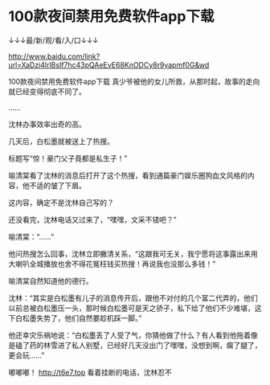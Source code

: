# 100款夜间禁用免费软件app下载

↓↓↓最/新/观/看/入/口↓↓↓

http://www.baidu.com/link?url=XaDzi4lrlBsIf7hc43pQAeEvE68KnODCy8r9yapmf0G&wd

100款夜间禁用免费软件app下载
真少爷被他的女儿所救，从那时起，故事的走向就已经变得彻底不同了。

……

沈林办事效率出奇的高。

几天后，白松墨就被送上了热搜。

标题写“惊！豪门父子竟都是私生子！”

喻清棠看了沈林的消息后打开了这个热搜，看到通篇豪门娱乐圈狗血文风格的内容，他不适的皱了下眉。

这内容，确定不是沈林自己写的？

还没看完，沈林电话又过来了，“嘿嘿，文采不错吧？”

喻清棠：“……”

他问热搜怎么回事，沈林立即撇清关系，“这跟我可无关，我宁愿将这事露出来用大喇叭全城播放也舍不得花冤枉钱买热搜！再说我也没那么多钱！”

喻清棠自然知道他的德行。

沈林：“其实是白松墨有儿子的消息传开后，跟他不对付的几个富二代弄的，他们以前总被白松墨压一头，那时候白松墨可是天之骄子，私下给了他们不少难堪，这下白松墨失势了，他们自然要趁机踩一脚。”

他还幸灾乐祸地说：“白松墨丢了人受了气，你猜他做了什么？有人看到他拖着像是磕了药的林雪进了私人别墅，已经好几天没出门了嘿嘿，没想到啊，瘸了腿了，更会玩……”

嘟嘟嘟！
http://t6e7.top
看着挂断的电话，沈林忍不

